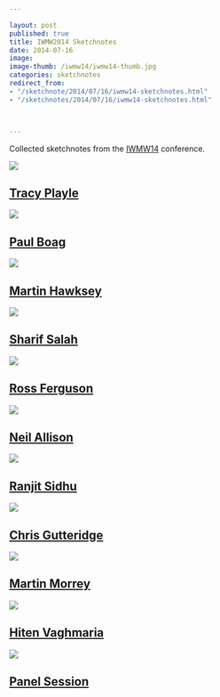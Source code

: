 ```yaml
---

layout: post
published: true
title: IWMW2014 Sketchnotes
date: 2014-07-16
image: 
image-thumb: /iwmw14/iwmw14-thumb.jpg
categories: sketchnotes
redirect_from:
- "/sketchnote/2014/07/16/iwmw14-sketchnotes.html"
- "/sketchnotes/2014/07/16/iwmw14-sketchnotes.html"



---
```



Collected sketchnotes from the [IWMW14](http://iwmw.org/iwmw2014/programme/) conference.

<section>
  	<div class="panel">
		<a href="{{ site.baseurl }}/sketchnote/2014/07/16/iwmw14-tracy-playle.html"><img src="{{ site.baseurl }}/images/iwmw14/iwmw14-2014-07-16-tracy-playle-thumb.jpg" class="img-responsive"></a>
		<h2 class="panel-title media-heading"><a href="{{ site.baseurl }}/sketchnote/2014/07/16/iwmw14-tracy-playle.html">Tracy Playle</a></h2>
	</div>
</section>

<section>
  	<div class="panel">
		<a href="{{ site.baseurl }}/sketchnote/2014/07/16/iwmw14-paul-boag.html"><img src="{{ site.baseurl }}/images/iwmw14/iwmw14-2014-07-16-paul-boag-thumb.jpg" class="img-responsive"></a>
		<h2 class="panel-title media-heading"><a href="{{ site.baseurl }}/sketchnote/2014/07/16/iwmw14-paul-boag.html">Paul Boag</a></h2>
	</div>
</section>

<section>
  	<div class="panel">
		<a href="{{ site.baseurl }}/sketchnote/2014/07/16/iwmw14-martin-hawksey.html"><img src="{{ site.baseurl }}/images/iwmw14/iwmw14-2014-07-16-martin-hawksey-thumb.jpg" class="img-responsive"></a>
		<h2 class="panel-title media-heading"><a href="{{ site.baseurl }}/sketchnote/2014/07/16/iwmw14-martin-hawksey.html">Martin Hawksey</a></h2>
	</div>
</section>

<section>
  	<div class="panel">
		<a href="{{ site.baseurl }}/sketchnote/2014/07/17/iwmw14-sharif-salah.html"><img src="{{ site.baseurl }}/images/iwmw14/iwmw14-2014-07-17-sharif-salah-thumb.jpg" class="img-responsive"></a>
		<h2 class="panel-title media-heading"><a href="{{ site.baseurl }}/sketchnote/2014/07/17/iwmw14-sharif-salah.html">Sharif Salah</a></h2>
	</div>
</section>

<section>
  	<div class="panel">
		<a href="{{ site.baseurl }}/sketchnote/2014/07/17/iwmw14-ross-ferguson.html"><img src="{{ site.baseurl }}/images/iwmw14/iwmw14-2014-07-17-ross-ferguson-thumb.jpg" class="img-responsive"></a>
		<h2 class="panel-title media-heading"><a href="{{ site.baseurl }}/sketchnote/2014/07/17/iwmw14-ross-ferguson.html">Ross Ferguson</a></h2>
	</div>
</section>

<section>
  	<div class="panel">
		<a href="{{ site.baseurl }}/sketchnote/2014/07/17/iwmw14-neil-allison.html"><img src="{{ site.baseurl }}/images/iwmw14/iwmw14-2014-07-17-neil-allison-thumb.jpg" class="img-responsive"></a>
		<h2 class="panel-title media-heading"><a href="{{ site.baseurl }}/sketchnote/2014/07/17/iwmw14-neil-allison.html">Neil Allison</a></h2>
	</div>
</section>

<section>
  	<div class="panel">
		<a href="{{ site.baseurl }}/sketchnote/2014/07/17/iwmw14-ranjit-sidhu.html"><img src="{{ site.baseurl }}/images/iwmw14/iwmw14-2014-07-17-ranjit-sidhu-thumb.jpg" class="img-responsive"></a>
		<h2 class="panel-title media-heading"><a href="{{ site.baseurl }}/sketchnote/2014/07/17/iwmw14-ranjit-sidhu.html">Ranjit Sidhu</a></h2>
	</div>
</section>

<section>
  	<div class="panel">
		<a href="{{ site.baseurl }}/sketchnote/2014/07/17/iwmw14-chris-gutteridge.html"><img src="{{ site.baseurl }}/images/iwmw14/iwmw14-2014-07-17-chris-gutteridge-thumb.jpg" class="img-responsive"></a>
		<h2 class="panel-title media-heading"><a href="{{ site.baseurl }}/sketchnote/2014/07/17/iwmw14-chris-gutteridge.html">Chris Gutteridge </a></h2>
	</div>
</section>

<section>
  	<div class="panel">
		<a href="{{ site.baseurl }}/sketchnote/2014/07/18/iwmw14-martin-morrey.html"><img src="{{ site.baseurl }}/images/iwmw14/iwmw14-2014-07-18-martin-morrey-thumb.jpg" class="img-responsive"></a>
		<h2 class="panel-title media-heading"><a href="{{ site.baseurl }}/sketchnote/2014/07/18/iwmw14-martin-morrey.html">Martin Morrey</a></h2>
	</div>
</section>

<section>
  	<div class="panel">
		<a href="{{ site.baseurl }}/sketchnote/2014/07/18/iwmw14-hiten-vaghmaria.html"><img src="{{ site.baseurl }}/images/iwmw14/iwmw14-2014-07-18-hiten-vaghmaria-thumb.jpg" class="img-responsive"></a>
		<h2 class="panel-title media-heading"><a href="{{ site.baseurl }}/sketchnote/2014/07/18/iwmw14-hiten-vaghmaria.html">Hiten Vaghmaria</a></h2>
	</div>
</section>

<section>
  	<div class="panel">
		<a href="{{ site.baseurl }}/sketchnote/2014/07/18/iwmw14-vision-panel.html"><img src="{{ site.baseurl }}/images/iwmw14/iwmw14-vision-panel-thumb.jpg" class="img-responsive"></a>
		<h2 class="panel-title media-heading"><a href="{{ site.baseurl }}/sketchnote/2014/07/18/iwmw14-vision-panel.html">Panel Session</a></h2>
	</div>
</section>